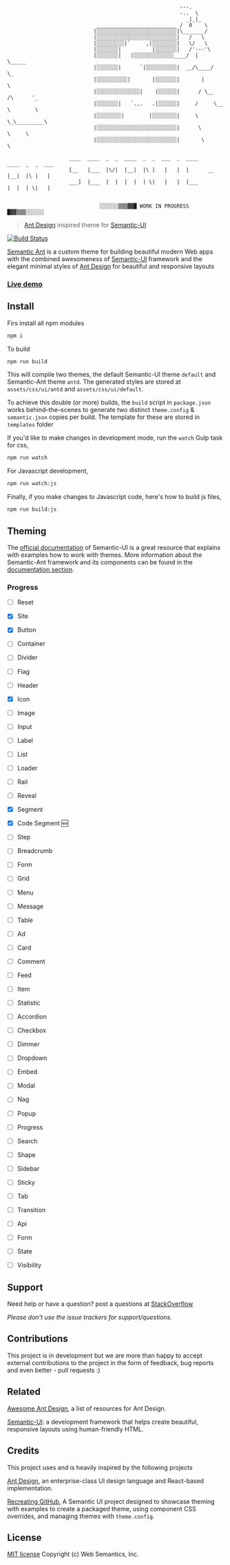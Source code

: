 ```
                                                        ---.
                                                        -..  \
                                                          _|_|_
                             __________________________ /  O    \
                            |░░░░░░░░░░░░░░░░░░░░░░░░░░|\_______/
                            |░░░░░░░░░░░░░░░░░░░░░░░░░░|   /   \
                            |░░░░░░░░░|`     ,|░░░░░░░░|   \/   \
                            |░░░░░░░|          |░░░░░░░|   /'---'\
                            |░░░░░░░|   |░░░░░░░░░░░░░____/  |     \_____
                            |░░░░░░░|      `|░░░░░░░░░░|  __/\____/      \_
                            |░░░░░░░░░░|       |░░░░░░░|       |            \
                            |░░░░░░░░░░░░░░|    |░░░░░░|      / \__  /\      '_
                            |░░░░░░░|   `.,.   .|░░░░░░|     /     \__ \        \
                            |░░░░░░░░|        |░░░░░░░░|     \        \_\_________\
                            |░░░░░░░░░░░░░░░░░░░░░░░░░░|      \          \     \
                            |░░░░░░░░░░░░░░░░░░░░░░░░░░|       \          \     

                    ____  ____  _  _  ____  _  _  ___  _  ____        ____  _  _  ___
                    [__   |___  |\/|  |__|  |\ |   |   |  |      __   |__|  |\ |   |  
                    ___]  |___  |  |  |  |  | \|   |   |  |___        |  |  | \|   |  
                    
                              
                              ░░░░░░▒▒▒▓▓█ WORK IN PROGRESS █▓▓▒▒▒░░░░░░
```

> [Ant Design](http://ant.design/) inspired theme for [Semantic-UI](http://semantic-ui.com/)

[![Build Status](https://travis-ci.org/websemantics/semantic-ant.svg?branch=master)](https://travis-ci.org/websemantics/semantic-ant)

[Semantic Ant](http://websemantics.github.io/semantic-ant) is a custom theme for building beautiful modern Web apps with the combined awesomeness of [Semantic-UI](http://semantic-ui.com/) framework and the elegant minimal styles of [Ant Design](http://ant.design/) for beautiful and responsive layouts</p>

### [Live demo](http://websemantics.github.io/semantic-ant/)


## Install

Firs install all npm modules

```bash
npm i
```

To build

```bash
npm run build
```

This will compile two themes, the default Semantic-UI theme `default` and Semantic-Ant theme `antd`. The generated styles are stored at `assets/css/ui/antd` and `assets/css/ui/default`.

To achieve this double (or more) builds, the `build` script in `package.json` works behind–the–scenes
to generate two distinct `theme.config` & `semantic.json` copies per build. The template for these are stored in `templates` folder

If you'd like to make changes in development mode, run the `watch` Gulp task for css,

```bash
npm run watch
```

For Javascript development,

```bash
npm run watch:js
```

Finally, if you make changes to Javascript code, here's how to build js files,

```bash
npm run build:js
```


## Theming

The [official documentation](http://semantic-ui.com/usage/theming.html) of Semantic-UI is a great resource that explains with examples how to work with themes. More information about the Semantic-Ant framework and its components can be found in the [documentation section](/docs).


### Progress

- [ ] Reset
- [x] Site
- [x] Button
- [ ] Container
- [ ] Divider
- [ ] Flag
- [ ] Header
- [x] Icon
- [ ] Image
- [ ] Input
- [ ] Label
- [ ] List
- [ ] Loader
- [ ] Rail
- [ ] Reveal
- [x] Segment
- [x] Code Segment :new:
- [ ] Step
- [ ] Breadcrumb
- [ ] Form
- [ ] Grid
- [ ] Menu
- [ ] Message
- [ ] Table
- [ ] Ad
- [ ] Card
- [ ] Comment
- [ ] Feed
- [ ] Item
- [ ] Statistic
- [ ] Accordion
- [ ] Checkbox
- [ ] Dimmer
- [ ] Dropdown
- [ ] Embed
- [ ] Modal
- [ ] Nag
- [ ] Popup
- [ ] Progress
- [ ] Search
- [ ] Shape
- [ ] Sidebar
- [ ] Sticky
- [ ] Tab
- [ ] Transition
- [ ] Api
- [ ] Form
- [ ] State
- [ ] Visibility


## Support

Need help or have a question? post a questions at [StackOverflow](https://stackoverflow.com/questions/tagged/semantic-ant)

*Please don't use the issue trackers for support/questions.*


## Contributions

This project is in development but we are more than happy to accept external contributions to the project in the form of feedback, bug reports and even better - pull requests :)


## Related

[Awesome Ant Design](https://github.com/websemantics/awesome-ant-design), a list of resources for Ant Design.

[Semantic-UI](http://semantic-ui.com/): a development framework that helps create beautiful, responsive layouts using human-friendly HTML.


## Credits

This project uses and is heavily inspired by the following projects

[Ant Design](http://ant.design/), an enterprise-class UI design language and React-based implementation.

[Recreating GitHub](https://github.com/Semantic-Org/example-github), A Semantic UI project designed to showcase theming with examples to create a packaged theme, using component CSS overrides, and managing themes with `theme.config`.


## License

[MIT license](http://opensource.org/licenses/mit-license.php)
Copyright (c) Web Semantics, Inc.
